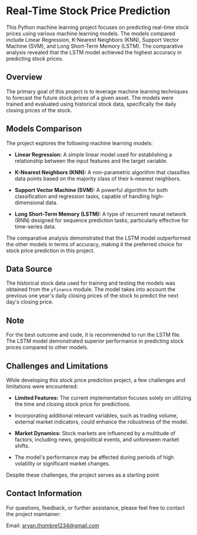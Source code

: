 # Real-Time Stock Price Prediction

This Python machine learning project focuses on predicting real-time stock prices using various machine learning models. 
The models compared include Linear Regression, K-Nearest Neighbors (KNN), Support Vector Machine (SVM), and Long Short-Term Memory (LSTM). 
The comparative analysis revealed that the LSTM model achieved the highest accuracy in predicting stock prices.

## Overview

The primary goal of this project is to leverage machine learning techniques to forecast the future stock prices of a given asset. 
The models were trained and evaluated using historical stock data, specifically the daily closing prices of the stock.

## Models Comparison

The project explores the following machine learning models:

- **Linear Regression:** A simple linear model used for establishing a relationship between the input features and the target variable.
  
- **K-Nearest Neighbors (KNN):** A non-parametric algorithm that classifies data points based on the majority class of their k-nearest neighbors.

- **Support Vector Machine (SVM):** A powerful algorithm for both classification and regression tasks, capable of handling high-dimensional data.

- **Long Short-Term Memory (LSTM):** A type of recurrent neural network (RNN) designed for sequence prediction tasks, particularly effective for time-series data.

The comparative analysis demonstrated that the LSTM model outperformed the other models in terms of accuracy, making it the preferred choice for stock price prediction in this project.

## Data Source

The historical stock data used for training and testing the models was obtained from the `yfinance` module. 
The model takes into account the previous one year's daily closing prices of the stock to predict the next day's closing price.

## Note

For the best outcome and code, it is recommended to run the LSTM file. 
The LSTM model demonstrated superior performance in predicting stock prices compared to other models.

 ## Challenges and Limitations

While developing this stock price prediction project, a few challenges and limitations were encountered:

- **Limited Features:** The current implementation focuses solely on utilizing the time and closing stock price for predictions.
- Incorporating additional relevant variables, such as trading volume, external market indicators, could enhance the robustness of the model.

- **Market Dynamics:** Stock markets are influenced by a multitude of factors, including news, geopolitical events, and unforeseen market shifts.
- The model's performance may be affected during periods of high volatility or significant market changes.

Despite these challenges, the project serves as a starting point 

## Contact Information

For questions, feedback, or further assistance, please feel free to contact the project maintainer:

Email: aryan.thombre1234@gmail.com
